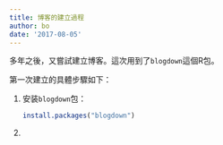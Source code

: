 ```yaml
---
title: 博客的建立過程
author: bo
date: '2017-08-05'
---
```


多年之後，又嘗試建立博客。這次用到了`blogdown`這個R包。

第一次建立的具體步驟如下：

1. 安装`blogdown`包：

   ```R
   install.packages("blogdown")
   ```

2. ​

